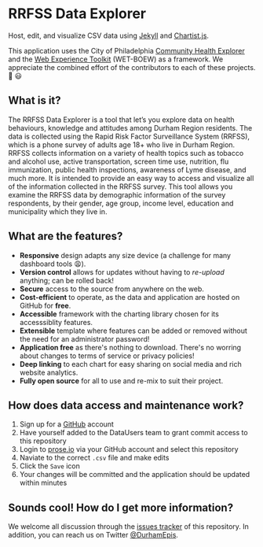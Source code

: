 # RRFSS Data Explorer

Host, edit, and visualize CSV data using [Jekyll](https://jekyllrb.com) and [Chartist.js](https://gionkunz.github.io/chartist-js/).

This application uses the City of Philadelphia [Community Health Explorer](https://healthexplorer.phila.gov) and the [Web Experience Toolkit](https://wet-boew.github.io) (WET-BOEW) as a framework. We appreciate the combined effort of the contributors to each of these projects. :clap: :smiley:

## What is it?

The RRFSS Data Explorer is a tool that let’s you explore data on health behaviours, knowledge and attitudes among Durham Region residents. The data is collected using the Rapid Risk Factor Surveillance System (RRFSS), which is a phone survey of adults age 18+ who live in Durham Region. RRFSS collects information on a variety of health topics such as tobacco and alcohol use, active transportation, screen time use, nutrition, flu immunization, public health inspections, awareness of Lyme disease, and much more. It is intended to provide an easy way to access and visualize all of the information collected in the RRFSS survey. This tool allows you examine the RRFSS data by demographic information of the survey respondents, by their gender, age group, income level, education and municipality which they live in.

## What are the features?

* **Responsive** design adapts any size device (a challenge for many dashboard tools :weary:).
* **Version control** allows for updates without having to _re-upload_ anything; can be rolled back!
* **Secure** access to the source from anywhere on the web.
* **Cost-efficient** to operate, as the data and application are hosted on GitHub for **free**.
* **Accessible** framework with the charting library chosen for its accesssiblity features.
* **Extensible** template where features can be added or removed without the need for an administrator password! 
* **Application free** as there's nothing to download. There's no worring about changes to terms of service or privacy policies!
* **Deep linking**  to each chart for easy sharing on social media and rich website analytics.
* **Fully open source** for all to use and re-mix to suit their project.

## How does data access and maintenance work?

1. Sign up for a [GitHub](https://github.com) account
2. Have yourself added to the DataUsers team to grant commit access to this repository
3. Login to [prose.io](https://prose.io) via your GitHub account and select this repository
4. Naviate to the correct `.csv` file and make edits
5. Click the `Save` icon
6. Your changes will be committed and the application should be updated within minutes

## Sounds cool! How do I get more information?

We welcome all discussion through the [issues tracker](https://github.com/DurhamRegionHARP/RRFSS-data-explorer/issues) of this repository.
In addition, you can reach us on Twitter [@DurhamEpis](https://twitter.com/DurhamEpis).